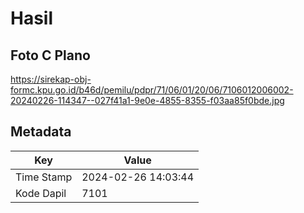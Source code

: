# Hasil

## Foto C Plano

https://sirekap-obj-formc.kpu.go.id/b46d/pemilu/pdpr/71/06/01/20/06/7106012006002-20240226-114347--027f41a1-9e0e-4855-8355-f03aa85f0bde.jpg


## Metadata

| Key        | Value               |
| ---------- | ------------------- |
| Time Stamp | 2024-02-26 14:03:44 |
| Kode Dapil | 7101                |



